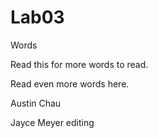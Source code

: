# Lab03

Words

Read this for more words to read.

Read even more words here.

Austin Chau

Jayce Meyer editing

